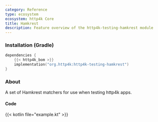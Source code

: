 ```yaml
---
category: Reference
type: ecosystem
ecosystem: http4k Core
title: Hamkrest
description: Feature overview of the http4k-testing-hamkrest module
---
```



### Installation (Gradle)

```kotlin
dependencies {
    {{< http4k_bom >}}
    implementation("org.http4k:http4k-testing-hamkrest")
}
```

### About

A set of Hamkrest matchers for use when testing http4k apps.

#### Code

{{< kotlin file="example.kt" >}}

[http4k]: https://http4k.org
